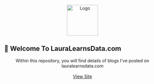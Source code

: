 <!-- PROJECT LOGO -->
<br />

  <div align="center">
    <a href="https://lauralearnsdata.com/wp-content/uploads/2025/06/l-2.png">
      <img src="https://lauralearnsdata.com/wp-content/uploads/2025/06/l-2.png" alt="Logo" width="100" height="100">
</a>
</div>

## 🌱 Welcome To LauraLearnsData.com

  <p align="center">
    Within this repository, you will find details of blogs I've posted on lauralearnsdata.com
    <br />
    <br />
        <a href="https://lauralearnsdata.com/">View Site</a>
  </p>
</div>


